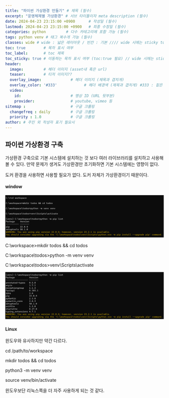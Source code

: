 ```yaml
---
title: "파이썬 가상환경 만들기" # 제목 (필수)
excerpt: "운영체제별 가상환경" # 서브 타이틀이자 meta description (필수)
date: 2024-04-23 23:15:00 +0900      # 작성일 (필수)
lastmod: 2024-04-23 23:15:00 +0900   # 최종 수정일 (필수)
categories: python         # 다수 카테고리에 포함 가능 (필수)
tags: python venv # 태그 복수개 가능 (필수)
classes: wide # wide : 넓은 레이아웃 / 빈칸 : 기본 //// wide 시에는 sticky toc 불가
toc: true        # 목차 표시 여부
toc_label:       # toc 제목
toc_sticky: true # 이동하는 목차 표시 여부 (toc:true 필요) // wide 시에는 sticky toc 불가
header: 
  image:         # 헤더 이미지 (asset내 혹은 url)
  teaser:        # 티저 이미지??
  overlay_image:             # 헤더 이미지 (제목과 겹치게)
  overlay_color: '#333'            # 헤더 배경색 (제목과 겹치게) #333 : 짙은 회색 (필수)
  video:
    id:                      # 영상 ID (URL 뒷부분)
    provider:                # youtube, vimeo 등
sitemap :                    # 구글 크롤링
  changefreq : daily         # 구글 크롤링
  priority : 1.0             # 구글 크롤링
author: # 주인 외 작성자 표기 필요시
---
```


## 파이썬 가상환경 구축

가상환경 구축으로 기본 시스템에 설치하는 것 보다 여러 라이브러리를 설치하고 사용해볼 수 있다. 만약 문제가 생겨도 가상환경만 초기화하면 기본 시스템에는 영향이 없다.

도커 환경을 사용하면 사용할 필요가 없다. 도커 자체가 가상환경이기 때문이다.

#### window

![](/assets/images/20240423_01.png)

C:\workspace>mkdir todos && cd todos

C:\workspace\todos>python -m venv venv

C:\workspace\todos>venv\Scripts\activate

![](/assets/images/20240423_02.png)

#### Linux

윈도우와 유사하지만 약간 다르다.

cd /path/to/workspace

mkdir todos && cd todos

python3 -m venv venv

source venv/bin/activate

윈도우보단 리눅스쪽을 더 자주 사용하게 되는 것 같다.